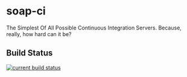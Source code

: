 soap-ci
=======

The Simplest Of All Possible Continuous Integration Servers.  Because, really, how hard can it be?

Build Status
------------
[![current build status](https://drewshafer.com/ci/soap-ci/master/current/status.png)](https://drewshafer.com/ci/soap-ci/master/current/log.txt)

